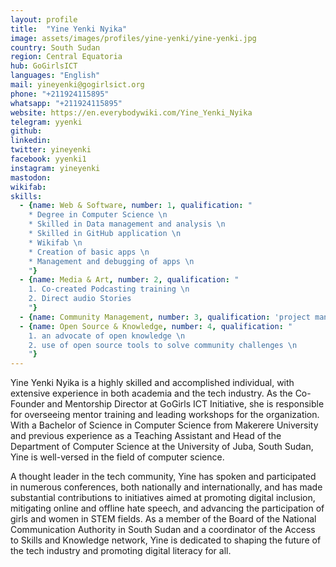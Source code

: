 ```yaml
---
layout: profile
title:  "Yine Yenki Nyika"
image: assets/images/profiles/yine-yenki/yine-yenki.jpg
country: South Sudan
region: Central Equatoria
hub: GoGirlsICT
languages: "English"
mail: yineyenki@gogirlsict.org
phone: "+211924115895"
whatsapp: "+211924115895"
website: https://en.everybodywiki.com/Yine_Yenki_Nyika
telegram: yyenki
github: 
linkedin: 
twitter: yineyenki
facebook: yyenki1
instagram: yineyenki
mastodon: 
wikifab:
skills:
  - {name: Web & Software, number: 1, qualification: "
    * Degree in Computer Science \n
    * Skilled in Data management and analysis \n
    * Skilled in GitHub application \n
    * Wikifab \n
    * Creation of basic apps \n
    * Management and debugging of apps \n
    "}
  - {name: Media & Art, number: 2, qualification: "
    1. Co-created Podcasting training \n
    2. Direct audio Stories
    "}
  - {name: Community Management, number: 3, qualification: 'project management experience'}
  - {name: Open Source & Knowledge, number: 4, qualification: "
    1. an advocate of open knowledge \n
    2. use of open source tools to solve community challenges \n
    "}
---
```

Yine Yenki Nyika is a highly skilled and accomplished individual, with extensive experience in both academia and the tech industry. As the Co-Founder and Mentorship Director at GoGirls ICT Initiative, she is responsible for overseeing mentor training and leading workshops for the organization. With a Bachelor of Science in Computer Science from Makerere University and previous experience as a Teaching Assistant and Head of the Department of Computer Science at the University of Juba, South Sudan, Yine is well-versed in the field of computer science.

A thought leader in the tech community, Yine has spoken and participated in numerous conferences, both nationally and internationally, and has made substantial contributions to initiatives aimed at promoting digital inclusion, mitigating online and offline hate speech, and advancing the participation of girls and women in STEM fields. As a member of the Board of the National Communication Authority in South Sudan and a coordinator of the Access to Skills and Knowledge network, Yine is dedicated to shaping the future of the tech industry and promoting digital literacy for all.
